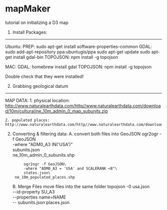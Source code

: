 mapMaker
========

tutorial on initializing a D3 map

1. Install Packages:
---------------------
Ubuntu:
	PREP: sudo apt-get install software-properties-common
	GDAL: sudo add-apt-repository ppa:ubuntugis/ppa
 				sudo apt-get update
 				sudo apt-get install gdal-bin
 	TOPOJSON: npm install -g topojson

MAC:
	GDAL: homebrew install gdal
 	TOPOJSON: npm install -g topojson

Double check that they were installed!

2. Grabbing geological datum
-----------------------------
MAP DATA:
	1. physical location: http://www.naturalearthdata.com/http//www.naturalearthdata.com/download/10m/cultural/ne_10m_admin_0_map_subunits.zip

	2. populated places: http://www.naturalearthdata.com/http//www.naturalearthdata.com/download/10m/cultural/ne_10m_populated_places.zip

2. Converting & filtering data:
	A. convert both files into GeoJSON
			ogr2ogr -f GeoJSON\
			-where "ADM0_A3 IN('USA')"\
			subunits.json\
			ne_10m_admin_0_subunits.shp
			
			ogr2ogr -f GeoJSON\ 
			-where "ADM0_A3 = 'USA' and SCALERANK <8"\
			states.json\
		ne_10m_populated_places.shp

	B. Merge Files
		move files into the same folder
		topojson -0 usa.json\
		--id-property SU_A3\
		--properties name=NAME\
		-- subunits.json places.json	
